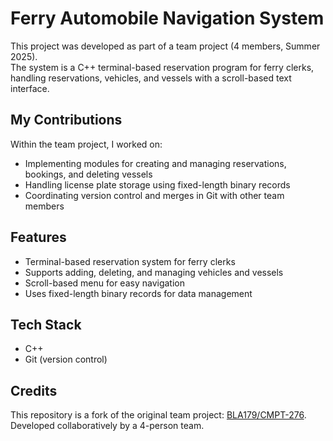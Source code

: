 # Ferry Automobile Navigation System

This project was developed as part of a team project (4 members, Summer 2025).  
The system is a C++ terminal-based reservation program for ferry clerks, handling reservations, vehicles, and vessels with a scroll-based text interface.  

## My Contributions
Within the team project, I worked on:  
- Implementing modules for creating and managing reservations, bookings, and deleting vessels  
- Handling license plate storage using fixed-length binary records  
- Coordinating version control and merges in Git with other team members  

## Features
- Terminal-based reservation system for ferry clerks  
- Supports adding, deleting, and managing vehicles and vessels  
- Scroll-based menu for easy navigation  
- Uses fixed-length binary records for data management  

## Tech Stack
- C++  
- Git (version control)  

## Credits
This repository is a fork of the original team project: [BLA179/CMPT-276](https://github.com/original-owner/repo-name).  
Developed collaboratively by a 4-person team. 
